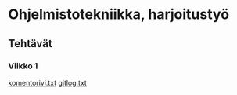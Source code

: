# Ohjelmistotekniikka, harjoitustyö

## Tehtävät

### **Viikko 1**
[komentorivi.txt](laskarit/viikko1/komentorivi.txt)
[gitlog.txt](laskarit/viikko1/gitlog.txt)
